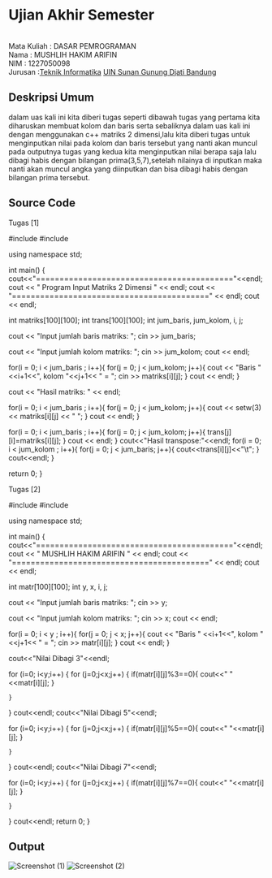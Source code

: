 # Ujian Akhir Semester 
<br>Mata Kuliah 	: DASAR PEMROGRAMAN 
<br> Nama		: MUSHLIH HAKIM ARIFIN
<br>NIM		:	1227050098
<br>Jurusan		:[Teknik Informatika](http://if.uinsgd.ac.id/) [UIN Sunan Gunung Djati Bandung](https://uinsgd.ac.id/) 

## Deskripsi Umum

dalam uas kali ini kita diberi tugas seperti dibawah tugas yang pertama kita diharuskan membuat kolom dan baris serta sebaliknya dalam uas kali ini dengan menggunakan c++ matriks 2 dimensi,lalu kita diberi tugas untuk menginputkan nilai pada kolom dan baris tersebut yang nanti akan muncul pada outputnya tugas yang kedua kita menginputkan nilai berapa saja lalu dibagi habis dengan bilangan prima(3,5,7),setelah nilainya di inputkan maka nanti akan muncul angka yang diinputkan dan bisa dibagi habis dengan bilangan prima tersebut.

## Source Code

Tugas [1]

#include <iostream>
#include <iomanip>

using namespace std;

int main()
{
	cout<<"=========================================="<<endl;
  cout << "     Program Input Matriks 2 Dimensi " << endl;
  cout << "==========================================" << endl;
  cout << endl;

  int matriks[100][100];
  int trans[100][100];
  int jum_baris, jum_kolom, i, j;

  cout << "Input jumlah baris matriks: ";
  cin >> jum_baris;

  cout << "Input jumlah kolom matriks: ";
  cin >> jum_kolom;
  cout << endl;

  for(i = 0; i < jum_baris ; i++){
    for(j = 0; j < jum_kolom; j++){
      cout << "Baris " <<i+1<<", kolom "<<j+1<< " = ";
      cin >> matriks[i][j];
    }
    cout << endl;
  }

  cout << "Hasil matriks: " << endl;

  for(i = 0; i < jum_baris ; i++){
    for(j = 0; j < jum_kolom; j++){
      cout << setw(3) << matriks[i][j] << " ";
    }
    cout << endl;
  }

  for(i = 0; i < jum_baris ; i++){
    for(j = 0; j < jum_kolom; j++){
      trans[j][i]=matriks[i][j];
    }
    cout << endl;
  }
  cout<<"Hasil transpose:"<<endl;
  for(i = 0; i < jum_kolom ; i++){
    for(j = 0; j < jum_baris; j++){
      cout<<trans[i][j]<<"\t";
    }
    cout<<endl;
}

  return 0;
}

Tugas [2]

#include <iostream>
#include <iomanip>

using namespace std;

int main()
{
	cout<<"=========================================="<<endl;
  cout << "         MUSHLIH HAKIM ARIFIN " << endl;
  cout << "==========================================" << endl;
  cout << endl;

  int matr[100][100];
  int y, x, i, j;

  cout << "Input jumlah baris matriks: ";
  cin >> y;

  cout << "Input jumlah kolom matriks: ";
  cin >> x;
  cout << endl;

  for(i = 0; i < y ; i++){
    for(j = 0; j < x; j++){
      cout << "Baris " <<i+1<<", kolom "<<j+1<< " = ";
      cin >> matr[i][j];
    }
    cout << endl;
  }

cout<<"Nilai Dibagi 3"<<endl;

for (i=0; i<y;i++)
{
	for (j=0;j<x;j++)
	{
		if(matr[i][j]%3==0){
				cout<<" "<<matr[i][j];
		}
		
	}

 } 
 cout<<endl;
 cout<<"Nilai Dibagi 5"<<endl;

for (i=0; i<y;i++)
{
	for (j=0;j<x;j++)
	{
		if(matr[i][j]%5==0){
				cout<<" "<<matr[i][j];
		}
		
	}

 } 
 cout<<endl;
 cout<<"Nilai Dibagi 7"<<endl;

for (i=0; i<y;i++)
{
	for (j=0;j<x;j++)
	{
		if(matr[i][j]%7==0){
				cout<<" "<<matr[i][j];
		}
		
	}

 } 
 cout<<endl;
  return 0;
}
## Output
![Screenshot (1)](https://user-images.githubusercontent.com/121389842/209504731-fed5b7e8-fa24-4e16-bab3-92a5b1d3a7a1.png)
![Screenshot (2)](https://user-images.githubusercontent.com/121389842/209504770-1cd2a825-6327-49c8-816a-f8de949f96f3.png)
